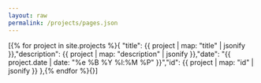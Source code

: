 ```yaml
---
layout: raw
permalink: /projects/pages.json
---
```

[{% for project in site.projects %}{ "title": {{ project | map:  "title" | jsonify }},"description": {{ project | map:  "description" | jsonify }},"date": "{{ project.date | date: "%e %B %Y %l:%M %P" }}","id": {{ project | map:  "id" | jsonify }} },{% endfor %}{}]